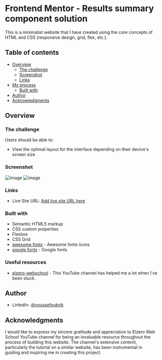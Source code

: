 # Frontend Mentor - Results summary component solution

This is a minimalist website that I have created using the core concepts of HTML and CSS (responsive design, grid, flex, etc.).

## Table of contents

- [Overview](#overview)
  - [The challenge](#the-challenge)
  - [Screenshot](#screenshot)
  - [Links](#links)
- [My process](#my-process)
  - [Built with](#built-with)
- [Author](#author)
- [Acknowledgments](#acknowledgments)


## Overview

### The challenge

Users should be able to:

- View the optimal layout for the interface depending on their device's screen size

### Screenshot

![image](https://github.com/oubrikyoussef/leon-template-one/assets/133607377/f03e5ce2-1d04-4281-b439-02f62057cbeb)
![image](https://github.com/oubrikyoussef/leon-template-one/assets/133607377/1b50e0c4-d1a2-4243-8ca7-2cc3ff5d0aaa)

### Links

- Live Site URL: [Add live site URL here](https://oubrikyoussef.github.io/leon-template-one/)

### Built with

- Semantic HTML5 markup
- CSS custom properties
- Flexbox
- CSS Grid
- [awesome fonts](https://fontawesome.com/) - Awesome fonts icons
- [google fonts](https://fonts.google.com/) - Google fonts

### Useful resources

- [elzero-webschool](https://www.youtube.com/@ElzeroWebSchool) - This YouTube channel has helped me a lot when I've been stuck.

## Author

- LinledIn- [@youssefoubrik](https://www.linkedin.com/in/youssefoubrik/)

## Acknowledgments

I would like to express my sincere gratitude and appreciation to Elzero Web School YouTube channel for being an invaluable resource throughout the process of building this website. The channel's extensive content, particularly the tutorial on a similar website, has been instrumental in guiding and inspiring me in creating this project.


